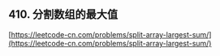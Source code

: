 **410. 分割数组的最大值**  
---
[https://leetcode-cn.com/problems/split-array-largest-sum/](https://leetcode-cn.com/problems/split-array-largest-sum/)  
